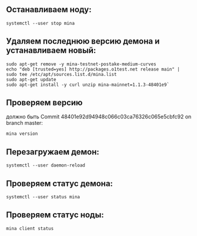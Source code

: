 ## Останавливаем ноду:
    systemctl --user stop mina

## Удаляем последнюю версию демона и устанавливаем новый:
    sudo apt-get remove -y mina-testnet-postake-medium-curves
    echo "deb [trusted=yes] http://packages.o1test.net release main" | sudo tee /etc/apt/sources.list.d/mina.list
    sudo apt-get update
    sudo apt-get install -y curl unzip mina-mainnet=1.1.3-48401e9`

## Проверяем версию 
должно быть Commit 48401e92d94948c066c03ca76326c065e5cbfc92 on branch master:

    mina version

## Перезагружаем демон:
    systemctl --user daemon-reload

## Проверяем статус демона:
    systemctl --user status mina

## Проверяем статус ноды:
    mina client status

